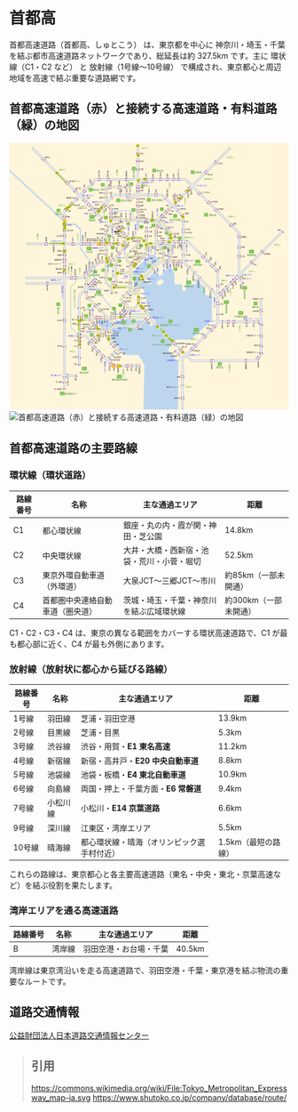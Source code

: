 # 首都高
首都高速道路（首都高、しゅとこう） は、東京都を中心に 神奈川・埼玉・千葉 を結ぶ都市高速道路ネットワークであり、総延長は約 327.5km です。主に 環状線（C1・C2 など） と 放射線（1号線～10号線） で構成され、東京都心と周辺地域を高速で結ぶ重要な道路網です。

## 首都高速道路（赤）と接続する高速道路・有料道路（緑）の地図
![首都圏高速道路](首都圏高速道路.png)
![首都高速道路（赤）と接続する高速道路・有料道路（緑）の地図](https://upload.wikimedia.org/wikipedia/commons/thumb/5/5a/Tokyo_Metropolitan_Expressway_map-ja-4.svg/1280px-Tokyo_Metropolitan_Expressway_map-ja-4.svg.png)

## 首都高速道路の主要路線
### 環状線（環状道路）
|路線番号	|名称	|主な通過エリア	|距離|
|----------|--------|-------|-------|
|C1	|都心環状線	|銀座・丸の内・霞が関・神田・芝公園	|14.8km|
|C2	|中央環状線	|大井・大橋・西新宿・池袋・荒川・小菅・堀切	|52.5km|
|C3	|東京外環自動車道（外環道）	|大泉JCT～三郷JCT～市川	|約85km（一部未開通）|
|C4	|首都圏中央連絡自動車道（圏央道）	|茨城・埼玉・千葉・神奈川を結ぶ広域環状線	|約300km（一部未開通）|

 C1・C2・C3・C4 は、東京の異なる範囲をカバーする環状高速道路で、C1 が最も都心部に近く、C4 が最も外側にあります。

### 放射線（放射状に都心から延びる路線）
|路線番号	|名称	|主な通過エリア	|距離|
|----------|--------|-------|-------|
|1号線	|羽田線	|芝浦・羽田空港	|13.9km|
|2号線	|目黒線	|芝浦・目黒	|5.3km|
|3号線	|渋谷線	|渋谷・用賀・**E1 東名高速**	|11.2km|
|4号線	| 新宿線	|新宿・高井戸・**E20 中央自動車道**	|8.8km|
|5号線	| 池袋線	|池袋・板橋・**E4 東北自動車道**	|10.9km|
|6号線	|向島線	|両国・押上・千葉方面・**E6 常磐道**	|9.4km|
|7号線	|小松川線	|小松川・**E14 京葉道路**	|6.6km|
|9号線	|深川線	|江東区・湾岸エリア	|5.5km|
|10号線	|晴海線	|都心環状線・晴海（オリンピック選手村付近）	|1.5km（最短の路線）|

これらの路線は、東京都心と各主要高速道路（東名・中央・東北・京葉高速など）を結ぶ役割を果たします。

### 湾岸エリアを通る高速道路

|路線番号	|名称	|主な通過エリア	|距離|
|----------|--------|-------|-------|
|B	| 湾岸線 | 羽田空港・お台場・千葉 |40.5km|

湾岸線は東京湾沿いを走る高速道路で、羽田空港・千葉・東京港を結ぶ物流の重要なルートです。

## 道路交通情報
[公益財団法人日本道路交通情報センター](https://www.jartic.or.jp)



> ## 引用   
> https://commons.wikimedia.org/wiki/File:Tokyo_Metropolitan_Expressway_map-ja.svg
> https://www.shutoko.co.jp/company/database/route/